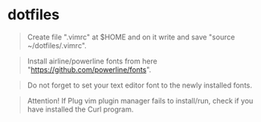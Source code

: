 # dotfiles

> Create file ".vimrc" at $HOME and on it write and save "source ~/dotfiles/.vimrc".

> Install airline/powerline fonts from here "https://github.com/powerline/fonts".

> Do not forget to set your text editor font to the newly installed fonts.

> Attention! If Plug vim plugin manager fails to install/run, check if
> you have installed the Curl program.
